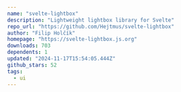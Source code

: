 ```yaml
---
name: "svelte-lightbox"
description: "Lightweight lightbox library for Svelte"
repo_url: "https://github.com/Hejtmus/svelte-lightbox"
author: "Filip Holčík"
homepage: "https://svelte-lightbox.js.org"
downloads: 703
dependents: 1
updated: "2024-11-17T15:54:05.444Z"
github_stars: 52
tags: 
  - ui
---
```


